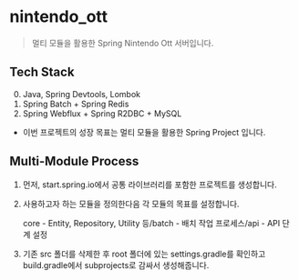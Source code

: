 # nintendo_ott

> 멀티 모듈을 활용한 Spring Nintendo Ott 서버입니다. 

## Tech Stack

0. Java, Spring Devtools, Lombok
1. Spring Batch + Spring Redis
2. Spring Webflux + Spring R2DBC + MySQL

- 이번 프로젝트의 성장 목표는 멀티 모듈을 활용한 Spring Project 입니다.

## Multi-Module Process

1. 먼저, start.spring.io에서 공통 라이브러리를 포함한 프로젝트를 생성합니다.
2. 사용하고자 하는 모듈을 정의한다음 각 모듈의 목표를 설정합니다. 
   
   core - Entity, Repository, Utility 등/batch - 배치 작업 프로세스/api - API 단계 설정

3. 기존 src 폴더를 삭제한 후 root 폴더에 있는 settings.gradle를 확인하고 build.gradle에서 subprojects로 감싸서 생성해줍니다. 
